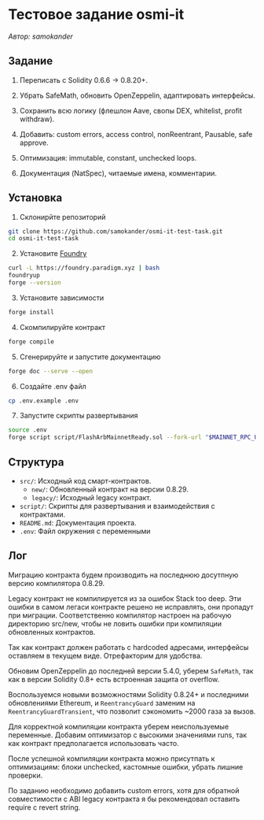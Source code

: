 # Тестовое задание osmi-it

_Автор: samokander_

## Задание

1. Переписать с Solidity 0.6.6 → 0.8.20+.

2. Убрать SafeMath, обновить OpenZeppelin, адаптировать интерфейсы.

3. Сохранить всю логику (флешлон Aave, свопы DEX, whitelist, profit withdraw).

4. Добавить: custom errors, access control, nonReentrant, Pausable, safe approve.

5. Оптимизация: immutable, constant, unchecked loops.

6. Документация (NatSpec), читаемые имена, комментарии.

## Установка

1. Склонирйте репозиторий

```bash
git clone https://github.com/samokander/osmi-it-test-task.git
cd osmi-it-test-task
```

2. Установите [Foundry](https://getfoundry.sh/)

```bash
curl -L https://foundry.paradigm.xyz | bash
foundryup
forge --version
```

3. Установите зависимости

```bash
forge install
```

4. Скомпилируйте контракт

```bash
forge compile
```

5. Сгенерируйте и запустите документацию

```bash
forge doc --serve --open
```

6. Создайте .env файл

```bash
cp .env.example .env
```

7. Запустите скрипты развертывания

```bash
source .env
forge script script/FlashArbMainnetReady.sol --fork-url "$MAINNET_RPC_URL"
```

## Структура

- `src/`: Исходный код смарт-контрактов.
  - `new/`: Обновленный контракт на версии 0.8.29.
  - `legacy/`: Исходный legacy контракт.
- `script/`: Скрипты для развертывания и взаимодействия с контрактами.
- `README.md`: Документация проекта.
- `.env`: Файл окружения с переменными

## Лог

Миграцию контракта будем производить на последнюю досутпную версию компилятора 0.8.29.

Legacy контракт не компилируется из за ошибок Stack too deep. Эти ошибки в самом легаси контракте решено не исправлять, они пропадут при миграции. Соответственно компилятор настроен на рабочую директорию src/new, чтобы не ловить ошибки при компиляции обновленных контрактов.

Так как контракт должен работать с hardcoded адресами, интерфейсы оставляем в текущем виде. Отрефакторим для удобства.

Обновим OpenZeppelin до последней версии 5.4.0, уберем `SafeMath`, так как в версии Solidity 0.8+ есть встроенная защита от overflow.

Воспользуемся новыми возможностями Solidity 0.8.24+ и последними обновлениями Ethereum, и `ReentrancyGuard` заменим на `ReentrancyGuardTransient`, что позволит сэкономить ~2000 газа за вызов.

Для корректной компиляции контракта уберем неиспользуемые переменные. Добавим оптимизатор с высокими значениями runs, так как контракт предполагается использовать часто.

После успешной компиляции контракта можно присутпать к оптимизациям: блоки unchecked, кастомные ошибки, убрать лишние проверки.

По заданию необходимо добавить custom errors, хотя для обратной совместимости с ABI legacy контракта я бы рекомендовал оставить require с revert string.
